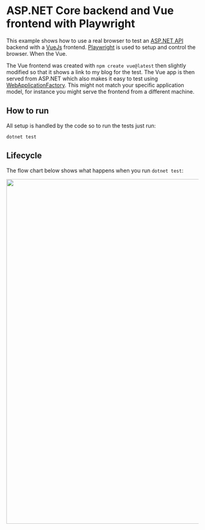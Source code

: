 # ASP.NET Core backend and Vue frontend with Playwright
This example shows how to use a real browser to test an [ASP.NET API](https://learn.microsoft.com/en-us/aspnet/core/tutorials/min-web-api?view=aspnetcore-7.0&tabs=visual-studio) backend with a [VueJs](https://vuejs.org/) frontend. [Playwright](https://playwright.dev/dotnet/) is used to setup and control the browser. When the Vue.

The Vue frontend was created with `npm create vue@latest` then slightly modified so that it shows a link to my blog for the test. The Vue app is then served from ASP.NET which also makes it easy to test using [WebApplicationFactory](https://learn.microsoft.com/en-us/aspnet/core/test/integration-tests?view=aspnetcore-7.0). This might not match your specific application model, for instance you might serve the frontend from a different machine.

## How to run
All setup is handled by the code so to run the tests just run:
```
dotnet test
```

## Lifecycle
The flow chart below shows what happens when you run `dotnet test`:

<img src="/Media/PlaywrightTestsFlowChart.drawio.svg" height="900" />
